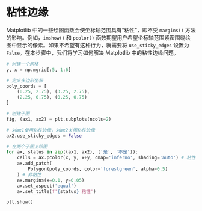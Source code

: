 # 粘性边缘

Matplotlib 中的一些绘图函数会使坐标轴范围具有“粘性”，即不受 `margins()` 方法的影响。例如，`imshow()` 和 `pcolor()` 函数期望用户希望坐标轴范围紧密围绕绘图中显示的像素。如果不希望有这种行为，就需要将 `use_sticky_edges` 设置为 `False`。在本步骤中，我们将学习如何解决 Matplotlib 中的粘性边缘问题。

```python
# 创建一个网格
y, x = np.mgrid[:5, 1:6]

# 定义多边形坐标
poly_coords = [
    (0.25, 2.75), (3.25, 2.75),
    (2.25, 0.75), (0.25, 0.75)
]

# 创建子图
fig, (ax1, ax2) = plt.subplots(ncols=2)

# 对ax1使用粘性边缘，对ax2关闭粘性边缘
ax2.use_sticky_edges = False

# 在两个子图上绘图
for ax, status in zip((ax1, ax2), ('是', '不是')):
    cells = ax.pcolor(x, y, x+y, cmap='inferno', shading='auto') # 粘性
    ax.add_patch(
        Polygon(poly_coords, color='forestgreen', alpha=0.5)
    ) # 非粘性
    ax.margins(x=0.1, y=0.05)
    ax.set_aspect('equal')
    ax.set_title(f'{status} 粘性')

plt.show()
```
